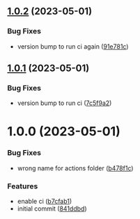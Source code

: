 ## [1.0.2](https://github.com/alex73630/create-a8-app/compare/v1.0.1...v1.0.2) (2023-05-01)

### Bug Fixes

-   version bump to run ci again ([91e781c](https://github.com/alex73630/create-a8-app/commit/91e781c5c20462da4397e3a71cef8001a0657012))

## [1.0.1](https://github.com/alex73630/create-a8-app/compare/v1.0.0...v1.0.1) (2023-05-01)

### Bug Fixes

-   version bump to run ci ([7c5f9a2](https://github.com/alex73630/create-a8-app/commit/7c5f9a20e37d93086be0bcc88843620c3f54eb58))

# 1.0.0 (2023-05-01)

### Bug Fixes

-   wrong name for actions folder ([b478f1c](https://github.com/alex73630/create-a8-app/commit/b478f1c530697e67073b5d8862377074e1e6ba42))

### Features

-   enable ci ([b7cfab1](https://github.com/alex73630/create-a8-app/commit/b7cfab142583da5b3fb7ace0cc124f67e7189598))
-   initial commit ([841ddbd](https://github.com/alex73630/create-a8-app/commit/841ddbd5fbf4b9061e9ec6a89ae7d384c053a701))
